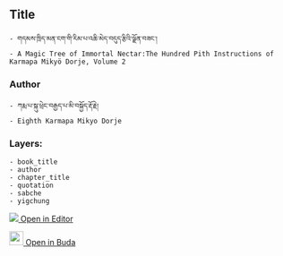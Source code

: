 ## Title
	- གདམས་ཁྲིད་མན་ངག་གི་རིམ་པ་འཆི་མེད་བདུད་རྩིའི་ལྗོན་བཟང་།
	- A Magic Tree of Immortal Nectar:The Hundred Pith Instructions of Karmapa Mikyö Dorje, Volume 2

### Author
	- ཀརྨ་པ་སྐུ་ཕྲེང་བརྒྱད་པ་མི་བསྐྱོད་རྡོ་རྗེ།
	- Eighth Karmapa Mikyo Dorje

### Layers:
	- book_title
	- author
	- chapter_title
	- quotation
	- sabche
	- yigchung


[<img src="https://img.icons8.com/color/25/000000/edit-property.png"> Open in Editor](http://editor.openpecha.org/P000036)

[<img width="25" src="https://library.bdrc.io/icons/BUDA-small.svg"> Open in Buda](https://library.bdrc.io/show/bdr:IE0OPP000036)
